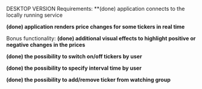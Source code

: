 DESKTOP VERSION 
Requirements:
**(done) application connects to the locally running service

**(done) application renders price changes for some tickers in real time**

Bonus functionality:
**(done) additional visual effects to highlight positive or negative changes in the prices**

**(done) the possibility to switch on/off tickers by user**

**(done) the possibility to specify interval time by user**

**(done) the possibility to add/remove ticker from watching group**
